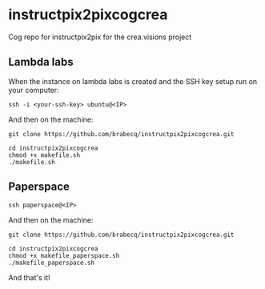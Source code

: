 # instructpix2pixcogcrea
Cog repo for instructpix2pix for the crea.visions project

## Lambda labs
When the instance on lambda labs is created and the SSH key setup run on your computer:
```console
ssh -i <your-ssh-key> ubuntu@<IP> 
```
And then on the machine:
```console
git clone https://github.com/brabecq/instructpix2pixcogcrea.git

cd instructpix2pixcogcrea
chmod +x makefile.sh
./makefile.sh
```

## Paperspace
```console
ssh paperspace@<IP>
```
And then on the machine:
```console
git clone https://github.com/brabecq/instructpix2pixcogcrea.git

cd instructpix2pixcogcrea
chmod +x makefile_paperspace.sh
./makefile_paperspace.sh
```


And that's it!
